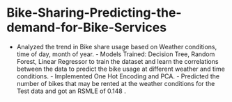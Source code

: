 # Bike-Sharing-Predicting-the-demand-for-Bike-Services
- Analyzed the trend in Bike share usage based on Weather conditions, time of day, month of year. - Models Trained: Decision Tree, Random Forest, Linear Regressor to train the dataset and learn the correlations between the data to predict the bike usage at different weather and time conditions. - Implemented One Hot Encoding and PCA. - Predicted the number of bikes that may be rented at the weather conditions for the Test data and got an RSMLE of 0.148 .
